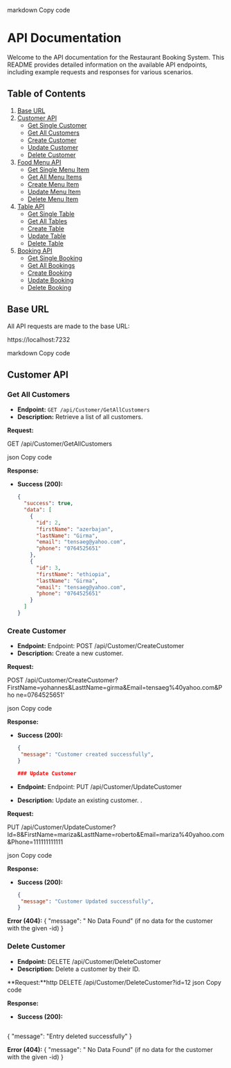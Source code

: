 markdown
Copy code
# API Documentation

Welcome to the API documentation for the Restaurant Booking System. This README provides detailed information on the available API endpoints, including example requests and responses for various scenarios.

## Table of Contents

1. [Base URL](#base-url)
2. [Customer API](#customer-api)
   - [Get Single Customer](#get-single-customers)
   - [Get All Customers](#get-all-customers)
   - [Create Customer](#create-customer)
   - [Update Customer](#update-customer)
   - [Delete Customer](#delete-customer)
4. [Food Menu API](#food-menu-api)
   - [Get Single Menu Item](#get-single-menu-item)
   - [Get All Menu Items](#get-all-menu-items)
   - [Create Menu Item](#create-menu-item)
   - [Update Menu Item](#update-menu-item)
   - [Delete Menu Item](#delete-menu-item)
5. [Table API](#table-api)
   - [Get Single Table](#get-single-table)
   - [Get All Tables](#get-all-tables)
   - [Create Table](#create-table)
   - [Update Table](#update-table)
   - [Delete Table](#delete-table)
6. [Booking API](#booking-api)
   - [Get Single Booking](#get-single-booking)
   - [Get All Bookings](#get-all-bookings)
   - [Create Booking](#create-booking)
   - [Update Booking](#update-booking)
   - [Delete Booking](#delete-booking)

## Base URL

All API requests are made to the base URL:

https://localhost:7232

markdown
Copy code

## Customer API

### Get All Customers

- **Endpoint:** `GET /api/Customer/GetAllCustomers`
- **Description:** Retrieve a list of all customers.

**Request:**

GET /api/Customer/GetAllCustomers

json
Copy code

**Response:**

- **Success (200):**

  ```json
  {
    "success": true,
    "data": [
      {
        "id": 2,
        "firstName": "azerbajan",
        "lastName": "Girma",
        "email": "tensaeg@yahoo.com",
        "phone": "0764525651"
      },
      {
        "id": 3,
        "firstName": "ethiopia",
        "lastName": "Girma",
        "email": "tensaeg@yahoo.com",
        "phone": "0764525651"
      }
    ]
  }


### Create Customer

- **Endpoint:** Endpoint: POST /api/Customer/CreateCustomer
- **Description:** Create a new customer.

**Request:**

POST 
/api/Customer/CreateCustomer?FirstName=yohannes&LasttName=girma&Email=tensaeg%40yahoo.com&Pho
ne=0764525651'

json
Copy code

**Response:**

- **Success (200):**

  ```json
  {
   "message": "Customer created successfully",
  }
  
  ### Update Customer

- **Endpoint:** Endpoint:  PUT /api/Customer/UpdateCustomer
- **Description:**  Update an existing customer.
.

**Request:**

PUT
/api/Customer/UpdateCustomer?
Id=8&FirstName=mariza&LasttName=roberto&Email=mariza%40yahoo.com&Phone=111111111111

json
Copy code

**Response:**

- **Success (200):**

  ```json
  {
   "message": "Customer Updated successfully",
  }
 **Error (404):**
{
 "message": " No Data Found" (if no data for the customer with the given -id)
}


### Delete Customer
- **Endpoint:** DELETE /api/Customer/DeleteCustomer
- **Description:** Delete a customer by their ID.

**Request:**http
DELETE 
/api/Customer/DeleteCustomer?id=12
json
Copy code

**Response:**

- **Success (200):**

  ```json
{
  "message": "Entry deleted successfully"
}

**Error (404):**
{
  "message": " No Data Found" (if no data for the customer with the given -id)
}
